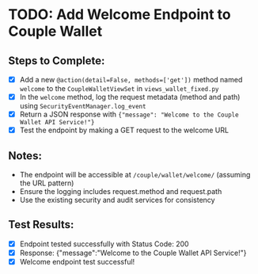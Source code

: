 # TODO: Add Welcome Endpoint to Couple Wallet

## Steps to Complete:
- [x] Add a new `@action(detail=False, methods=['get'])` method named `welcome` to the `CoupleWalletViewSet` in `views_wallet_fixed.py`
- [x] In the `welcome` method, log the request metadata (method and path) using `SecurityEventManager.log_event`
- [x] Return a JSON response with `{"message": "Welcome to the Couple Wallet API Service!"}`
- [x] Test the endpoint by making a GET request to the welcome URL

## Notes:
- The endpoint will be accessible at `/couple/wallet/welcome/` (assuming the URL pattern)
- Ensure the logging includes request.method and request.path
- Use the existing security and audit services for consistency

## Test Results:
- [x] Endpoint tested successfully with Status Code: 200
- [x] Response: {"message":"Welcome to the Couple Wallet API Service!"}
- [x] Welcome endpoint test successful!

